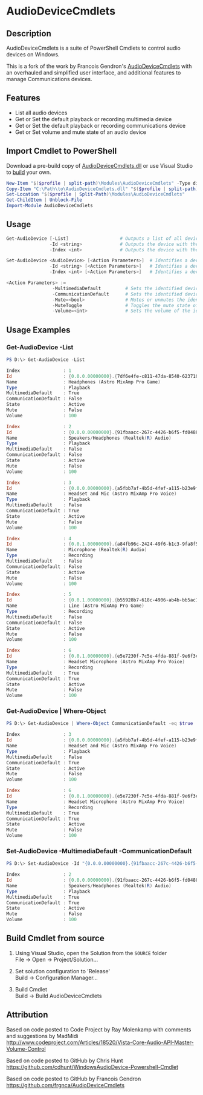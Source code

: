 # AudioDeviceCmdlets

## Description

AudioDeviceCmdlets is a suite of PowerShell Cmdlets to control audio devices on Windows.

This is a fork of the work by Francois Gendron's [AudioDeviceCmdlets](https://github.com/frgnca/AudioDeviceCmdlets) with an overhauled and simplified user interface, and additional features to manage Communications devices.

## Features

* List all audio devices
* Get or Set the default playback or recording multimedia device
* Get or Set the default playback or recording communications device
* Get or Set volume and mute state of an audio device

## Import Cmdlet to PowerShell

Download a pre-build copy of [AudioDeviceCmdlets.dll](https://github.com/WantStuff/AudioDeviceCmdlets/releases/download/5.0.1/AudioDeviceCmdlets.dll) or use Visual Studio to [build](#Build-Cmdlet-from-source) your own.

```PowerShell
New-Item "$($profile | split-path)\Modules\AudioDeviceCmdlets" -Type directory -Force
Copy-Item "C:\Path\to\AudioDeviceCmdlets.dll" "$($profile | split-path)\Modules\AudioDeviceCmdlets\AudioDeviceCmdlets.dll"
Set-Location "$($profile | Split-Path)\Modules\AudioDeviceCmdlets"
Get-ChildItem | Unblock-File
Import-Module AudioDeviceCmdlets
```

## Usage

```PowerShell
Get-AudioDevice [-List]                   # Outputs a list of all devices as <AudioDevice>
                -Id <string>              # Outputs the device with the ID corresponding to the given <string>
                -Index <int>              # Outputs the device with the Index corresponding to the given <int>
```

```PowerShell
Set-AudioDevice <AudioDevice> [<Action Parameters>]  # Identifies a device using the pipeline input
                -Id <string> [<Action Parameters>]   # Identifies a device using the devices ID
                -Index <int> [<Action Parameters>]   # Identifies a device using its corresponding Index

<Action Parameters> :=
                 -MultimediaDefault         # Sets the identified device as the default Multimedia device
                 -CommunicationDefault      # Sets the identified device as the default Communications device
                 -Mute=<bool>               # Mutes or unmutes the identified device
                 -MuteToggle                # Toggles the mute state of the identified device
                 -Volume=<int>              # Sets the volume of the identified device to the specified percentage
```

## Usage Examples

### Get-AudioDevice -List

```PowerShell
PS D:\> Get-AudioDevice -List

Index                : 1
Id                   : {0.0.0.00000000}.{7df6e4fe-c811-47da-8540-6237103ff88e}
Name                 : Headphones (Astro MixAmp Pro Game)
Type                 : Playback
MultimediaDefault    : True
CommunicationDefault : False
State                : Active
Mute                 : False
Volume               : 100

Index                : 2
Id                   : {0.0.0.00000000}.{91fbaacc-267c-4426-b6f5-fd0488aa0f4b}
Name                 : Speakers/Headphones (Realtek(R) Audio)
Type                 : Playback
MultimediaDefault    : False
CommunicationDefault : False
State                : Active
Mute                 : False
Volume               : 100

Index                : 3
Id                   : {0.0.0.00000000}.{a5fbb7af-4b5d-4fef-a115-b23e9f471039}
Name                 : Headset and Mic (Astro MixAmp Pro Voice)
Type                 : Playback
MultimediaDefault    : False
CommunicationDefault : True
State                : Active
Mute                 : False
Volume               : 100

Index                : 4
Id                   : {0.0.1.00000000}.{a84fb96c-2424-49f6-b1c3-9fa8f553c791}
Name                 : Microphone (Realtek(R) Audio)
Type                 : Recording
MultimediaDefault    : False
CommunicationDefault : False
State                : Active
Mute                 : False
Volume               : 100

Index                : 5
Id                   : {0.0.1.00000000}.{b55928b7-618c-4906-ab4b-bb5ac12626ba}
Name                 : Line (Astro MixAmp Pro Game)
Type                 : Recording
MultimediaDefault    : False
CommunicationDefault : False
State                : Active
Mute                 : False
Volume               : 100

Index                : 6
Id                   : {0.0.1.00000000}.{e5e7230f-7c5e-4fda-881f-9e6f3cf1f618}
Name                 : Headset Microphone (Astro MixAmp Pro Voice)
Type                 : Recording
MultimediaDefault    : True
CommunicationDefault : True
State                : Active
Mute                 : False
Volume               : 100
```

### Get-AudioDevice | Where-Object

```PowerShell
PS D:\> Get-AudioDevice | Where-Object CommunicationDefault -eq $true

Index                : 3
Id                   : {0.0.0.00000000}.{a5fbb7af-4b5d-4fef-a115-b23e9f471039}
Name                 : Headset and Mic (Astro MixAmp Pro Voice)
Type                 : Playback
MultimediaDefault    : False
CommunicationDefault : True
State                : Active
Mute                 : False
Volume               : 100

Index                : 6
Id                   : {0.0.1.00000000}.{e5e7230f-7c5e-4fda-881f-9e6f3cf1f618}
Name                 : Headset Microphone (Astro MixAmp Pro Voice)
Type                 : Recording
MultimediaDefault    : True
CommunicationDefault : True
State                : Active
Mute                 : False
Volume               : 100
```

### Set-AudioDevice -MultimediaDefault -CommunicationDefault

```PowerShell
PS D:\> Set-AudioDevice -Id "{0.0.0.00000000}.{91fbaacc-267c-4426-b6f5-fd0488aa0f4b}" -MultimediaDefault -CommunicationDefault

Index                : 2
Id                   : {0.0.0.00000000}.{91fbaacc-267c-4426-b6f5-fd0488aa0f4b}
Name                 : Speakers/Headphones (Realtek(R) Audio)
Type                 : Playback
MultimediaDefault    : True
CommunicationDefault : True
State                : Active
Mute                 : False
Volume               : 100
```

## Build Cmdlet from source

1. Using Visual Studio, open the Solution from the `SOURCE` folder  
File -> Open -> Project/Solution...
  
2. Set solution configuration to 'Release'  
Build -> Configuration Manager...

3. Build Cmdlet  
Build -> Build AudioDeviceCmdlets

## Attribution

Based on code posted to Code Project by Ray Molenkamp with comments and suggestions by MadMidi  
<http://www.codeproject.com/Articles/18520/Vista-Core-Audio-API-Master-Volume-Control>

Based on code posted to GitHub by Chris Hunt  
<https://github.com/cdhunt/WindowsAudioDevice-Powershell-Cmdlet>

Based on code posted to GitHub by Francois Gendron  
<https://github.com/frgnca/AudioDeviceCmdlets>

